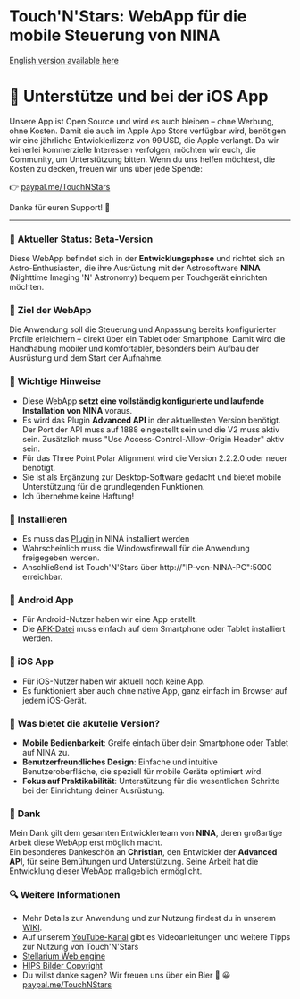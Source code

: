 # Touch'N'Stars: WebApp für die mobile Steuerung von NINA

[English version available here](README_en.md)

# 🤝 **Unterstütze und bei der iOS App**  
Unsere App ist Open Source und wird es auch bleiben – ohne Werbung, ohne Kosten.
Damit sie auch im Apple App Store verfügbar wird, benötigen wir eine jährliche Entwicklerlizenz von 99 USD, die Apple verlangt.
Da wir keinerlei kommerzielle Interessen verfolgen, möchten wir euch, die Community, um Unterstützung bitten.
Wenn du uns helfen möchtest, die Kosten zu decken, freuen wir uns über jede Spende:

👉 [paypal.me/TouchNStars](http://paypal.me/TouchNStars)

Danke für euren Support! 💜

---

### 🚀 **Aktueller Status: Beta-Version**  
Diese WebApp befindet sich in der **Entwicklungsphase** und richtet sich an Astro-Enthusiasten, die ihre Ausrüstung mit der Astrosoftware **NINA** (Nighttime Imaging 'N' Astronomy) bequem per Touchgerät einrichten möchten.  

### 🏁 **Ziel der WebApp**  
Die Anwendung soll die Steuerung und Anpassung bereits konfigurierter Profile erleichtern – direkt über ein Tablet oder Smartphone. Damit wird die Handhabung mobiler und komfortabler, besonders beim Aufbau der Ausrüstung und dem Start der Aufnahme.  

### 🧩 **Wichtige Hinweise**  
- Diese WebApp **setzt eine vollständig konfigurierte und laufende Installation von NINA** voraus.  
- Es wird das Plugin **Advanced API** in der aktuellesten Version benötigt.
  Der Port der API muss auf 1888 eingestellt sein und die V2 muss aktiv sein.
  Zusätzlich muss "Use Access-Control-Allow-Origin Header" aktiv sein.
- Für das Three Point Polar Alignment wird die Version 2.2.2.0 oder neuer benötigt.
- Sie ist als Ergänzung zur Desktop-Software gedacht und bietet mobile Unterstützung für die grundlegenden Funktionen.
- Ich übernehme keine Haftung!
  
### 🔧 **Installieren**
- Es muss das [Plugin](https://github.com/Touch-N-Stars/N.I.N.A-Plugin-for-Touch-N-Stars) in NINA installiert werden
- Wahrscheinlich muss die Windowsfirewall für die Anwendung freigegeben werden.
- Anschließend ist Touch'N'Stars über http://"IP-von-NINA-PC":5000 erreichbar.

### 📱 **Android App**
- Für Android-Nutzer haben wir eine App erstellt.
- Die [APK-Datei](https://github.com/Touch-N-Stars/Touch-N-Stars/releases) muss einfach auf dem Smartphone oder Tablet installiert werden.

### 📱 **iOS App**
- Für iOS-Nutzer haben wir aktuell noch keine App. 
- Es funktioniert aber auch ohne native App, ganz einfach im Browser auf jedem iOS-Gerät.

### 🧪 **Was bietet die akutelle Version?**  
- **Mobile Bedienbarkeit**: Greife einfach über dein Smartphone oder Tablet auf NINA zu.  
- **Benutzerfreundliches Design**: Einfache und intuitive Benutzeroberfläche, die speziell für mobile Geräte optimiert wird.  
- **Fokus auf Praktikabilität**: Unterstützung für die wesentlichen Schritte bei der Einrichtung deiner Ausrüstung.  

### 💙 **Dank**  
Mein Dank gilt dem gesamten Entwicklerteam von **NINA**, deren großartige Arbeit diese WebApp erst möglich macht.  
Ein besonderes Dankeschön an **Christian**, den Entwickler der **Advanced API**, für seine Bemühungen und Unterstützung. Seine Arbeit hat die Entwicklung dieser WebApp maßgeblich ermöglicht.

### 🔍 Weitere Informationen
- Mehr Details zur Anwendung und zur Nutzung findest du in unserem [WIKI](https://github.com/Touch-N-Stars/Touch-N-Stars/wiki/Touch'N'Stars-Wiki).
- Auf unserem  [YouTube-Kanal](https://www.youtube.com/watch?v=0chtlhO_cX4&list=PLAT-Qw0mxhRLn1KzFKGRuu3Pur-gjNS2C) gibt es Videoanleitungen und weitere Tipps zur Nutzung von Touch'N'Stars
- [Stellarium Web engine](https://github.com/Stellarium/stellarium-web-engine)
- [HIPS Bilder Copyright](https://archive.stsci.edu/dss/copyright.html)
- Du willst danke sagen? Wir freuen uns über ein Bier 🍻 😀 [paypal.me/TouchNStars](http://paypal.me/TouchNStars)
